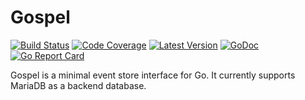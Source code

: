 # Gospel

[![Build Status](http://img.shields.io/travis/jmalloc/gospel/master.svg)](https://travis-ci.org/jmalloc/gospel)
[![Code Coverage](https://img.shields.io/codecov/c/github/jmalloc/gospel/master.svg)](https://codecov.io/github/jmalloc/gospel)
[![Latest Version](https://img.shields.io/github/tag/jmalloc/gospel.svg?label=semver)](https://semver.org)
[![GoDoc](https://godoc.org/github.com/jmalloc/gospel?status.svg)](https://godoc.org/github.com/jmalloc/gospel/src/gospel)
[![Go Report Card](https://goreportcard.com/badge/github.com/jmalloc/gospel)](https://goreportcard.com/report/github.com/jmalloc/gospel)

Gospel is a minimal event store interface for Go. It currently supports MariaDB
as a backend database.

